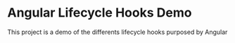 # Angular Lifecycle Hooks Demo

This project is a demo of the differents lifecycle hooks purposed by Angular

